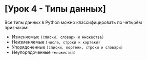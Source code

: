 # [Урок 4 - Типы данных]
 
Все типы данных в Python можно классифицировать по четырём признакам:
- Изменяемые `(списки, словари и множества)`
- Неизменяемые `(числа, строки и кортежи)`
- Упорядоченные `(списки, кортежи, строки и словари)`
- Неупорядоченные `(множества)`
